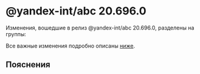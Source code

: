 # @yandex-int/abc 20.696.0

<!-- ЧЕЛОВЕЧЕСКОЕ ВСТУПЛЕНИЕ -->

Изменения, вошедшие в релиз @yandex-int/abc 20.696.0, разделены на группы:

Все важные изменения подробно описаны [ниже](#Пояснения).

## Пояснения

